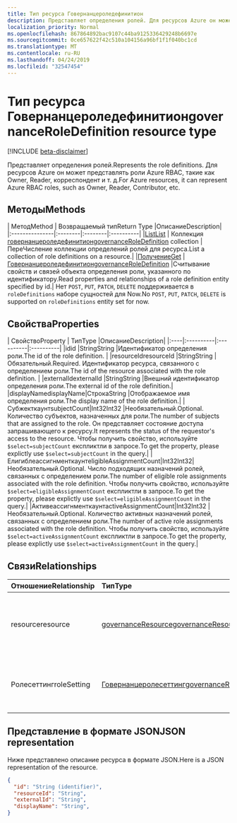 ```yaml
---
title: Тип ресурса Говернанцероледефинитион
description: Представляет определения ролей. Для ресурсов Azure он может представлять роли Azure RBAC, такие как Owner, Reader, корреспондент и т. д.
localization_priority: Normal
ms.openlocfilehash: 867864892bac9107c44ba9125336429248b6697e
ms.sourcegitcommit: 0ce657622f42c510a104156a96bf1f1f040bc1cd
ms.translationtype: MT
ms.contentlocale: ru-RU
ms.lasthandoff: 04/24/2019
ms.locfileid: "32547454"
---
```

# <a name="governanceroledefinition-resource-type"></a><span data-ttu-id="2c7dc-104">Тип ресурса Говернанцероледефинитион</span><span class="sxs-lookup"><span data-stu-id="2c7dc-104">governanceRoleDefinition resource type</span></span>

[!INCLUDE [beta-disclaimer](../../includes/beta-disclaimer.md)]


<span data-ttu-id="2c7dc-105">Представляет определения ролей.</span><span class="sxs-lookup"><span data-stu-id="2c7dc-105">Represents the role definitions.</span></span> <span data-ttu-id="2c7dc-106">Для ресурсов Azure он может представлять роли Azure RBAC, такие как Owner, Reader, корреспондент и т. д.</span><span class="sxs-lookup"><span data-stu-id="2c7dc-106">For Azure resources, it can represent Azure RBAC roles, such as Owner, Reader, Contributor, etc.</span></span>


## <a name="methods"></a><span data-ttu-id="2c7dc-107">Методы</span><span class="sxs-lookup"><span data-stu-id="2c7dc-107">Methods</span></span>

| <span data-ttu-id="2c7dc-108">Метод</span><span class="sxs-lookup"><span data-stu-id="2c7dc-108">Method</span></span>          | <span data-ttu-id="2c7dc-109">Возвращаемый тип</span><span class="sxs-lookup"><span data-stu-id="2c7dc-109">Return Type</span></span> |<span data-ttu-id="2c7dc-110">Описание</span><span class="sxs-lookup"><span data-stu-id="2c7dc-110">Description</span></span>|
|:---------------|:--------|:--------|:----------|
|[<span data-ttu-id="2c7dc-111">List</span><span class="sxs-lookup"><span data-stu-id="2c7dc-111">List</span></span>](../api/governanceroledefinition-list.md) | <span data-ttu-id="2c7dc-112">Коллекция [говернанцероледефинитион](../resources/governanceroledefinition.md)</span><span class="sxs-lookup"><span data-stu-id="2c7dc-112">[governanceRoleDefinition](../resources/governanceroledefinition.md) collection</span></span> |<span data-ttu-id="2c7dc-113">ПереЧисление коллекции определений ролей для ресурса.</span><span class="sxs-lookup"><span data-stu-id="2c7dc-113">List a collection of role definitions on a resource.</span></span>|
|[<span data-ttu-id="2c7dc-114">Получение</span><span class="sxs-lookup"><span data-stu-id="2c7dc-114">Get</span></span>](../api/governanceroledefinition-get.md) | [<span data-ttu-id="2c7dc-115">Говернанцероледефинитион</span><span class="sxs-lookup"><span data-stu-id="2c7dc-115">governanceRoleDefinition</span></span>](../resources/governanceroledefinition.md) |<span data-ttu-id="2c7dc-116">Считывание свойств и связей объекта определения роли, указанного по идентификатору.</span><span class="sxs-lookup"><span data-stu-id="2c7dc-116">Read properties and relationships of a role definition entity specified by id.</span></span>|
<span data-ttu-id="2c7dc-117">Нет `POST`, `PUT`, `PATCH`, `DELETE` поддерживается в `roleDefinitions` наборе сущностей для Now.</span><span class="sxs-lookup"><span data-stu-id="2c7dc-117">No `POST`, `PUT`, `PATCH`, `DELETE` is supported on `roleDefinitions` entity set for now.</span></span>
## <a name="properties"></a><span data-ttu-id="2c7dc-118">Свойства</span><span class="sxs-lookup"><span data-stu-id="2c7dc-118">Properties</span></span>
| <span data-ttu-id="2c7dc-119">Свойство</span><span class="sxs-lookup"><span data-stu-id="2c7dc-119">Property</span></span>  | <span data-ttu-id="2c7dc-120">Тип</span><span class="sxs-lookup"><span data-stu-id="2c7dc-120">Type</span></span>      |<span data-ttu-id="2c7dc-121">Описание</span><span class="sxs-lookup"><span data-stu-id="2c7dc-121">Description</span></span>|
|:----|:----------|:----------|:----------|
|<span data-ttu-id="2c7dc-122">id</span><span class="sxs-lookup"><span data-stu-id="2c7dc-122">id</span></span>         |<span data-ttu-id="2c7dc-123">String</span><span class="sxs-lookup"><span data-stu-id="2c7dc-123">String</span></span>     |<span data-ttu-id="2c7dc-124">Идентификатор определения роли.</span><span class="sxs-lookup"><span data-stu-id="2c7dc-124">The id of the role definition.</span></span> |
|<span data-ttu-id="2c7dc-125">resourceId</span><span class="sxs-lookup"><span data-stu-id="2c7dc-125">resourceId</span></span> |<span data-ttu-id="2c7dc-126">String</span><span class="sxs-lookup"><span data-stu-id="2c7dc-126">String</span></span>     |<span data-ttu-id="2c7dc-127">Обязательный.</span><span class="sxs-lookup"><span data-stu-id="2c7dc-127">Required.</span></span> <span data-ttu-id="2c7dc-128">Идентификатор ресурса, связанного с определением роли.</span><span class="sxs-lookup"><span data-stu-id="2c7dc-128">The id of the resource associated with the role definition.</span></span> |
|<span data-ttu-id="2c7dc-129">externalId</span><span class="sxs-lookup"><span data-stu-id="2c7dc-129">externalId</span></span>   |<span data-ttu-id="2c7dc-130">String</span><span class="sxs-lookup"><span data-stu-id="2c7dc-130">String</span></span>     |<span data-ttu-id="2c7dc-131">Внешний идентификатор определения роли.</span><span class="sxs-lookup"><span data-stu-id="2c7dc-131">The external id of the role definition.</span></span>|
|<span data-ttu-id="2c7dc-132">displayName</span><span class="sxs-lookup"><span data-stu-id="2c7dc-132">displayName</span></span>|<span data-ttu-id="2c7dc-133">Строка</span><span class="sxs-lookup"><span data-stu-id="2c7dc-133">String</span></span>     |<span data-ttu-id="2c7dc-134">Отображаемое имя определения роли.</span><span class="sxs-lookup"><span data-stu-id="2c7dc-134">The display name of the role definition.</span></span>|
|<span data-ttu-id="2c7dc-135">Субжекткаунт</span><span class="sxs-lookup"><span data-stu-id="2c7dc-135">subjectCount</span></span>|<span data-ttu-id="2c7dc-136">Int32</span><span class="sxs-lookup"><span data-stu-id="2c7dc-136">Int32</span></span>     |<span data-ttu-id="2c7dc-137">Необязательный.</span><span class="sxs-lookup"><span data-stu-id="2c7dc-137">Optional.</span></span> <span data-ttu-id="2c7dc-138">Количество субъектов, назначенных для роли.</span><span class="sxs-lookup"><span data-stu-id="2c7dc-138">The number of subjects that are assigned to the role.</span></span> <span data-ttu-id="2c7dc-139">Он представляет состояние доступа запрашивающего к ресурсу.</span><span class="sxs-lookup"><span data-stu-id="2c7dc-139">It represents the status of the requestor's access to the resource.</span></span> <span data-ttu-id="2c7dc-140">Чтобы получить свойство, используйте `$select=subjectCount` експликтли в запросе.</span><span class="sxs-lookup"><span data-stu-id="2c7dc-140">To get the property, please explictly use `$select=subjectCount` in the query.</span></span>|
|<span data-ttu-id="2c7dc-141">Елигиблеассигнменткаунт</span><span class="sxs-lookup"><span data-stu-id="2c7dc-141">eligibleAssignmentCount</span></span>|<span data-ttu-id="2c7dc-142">Int32</span><span class="sxs-lookup"><span data-stu-id="2c7dc-142">Int32</span></span>|<span data-ttu-id="2c7dc-143">Необязательный.</span><span class="sxs-lookup"><span data-stu-id="2c7dc-143">Optional.</span></span> <span data-ttu-id="2c7dc-144">Число подходящих назначений ролей, связанных с определением роли.</span><span class="sxs-lookup"><span data-stu-id="2c7dc-144">The number of eligible role assignments associated with the role definition.</span></span> <span data-ttu-id="2c7dc-145">Чтобы получить свойство, используйте `$select=eligibleAssignmentCount` експликтли в запросе.</span><span class="sxs-lookup"><span data-stu-id="2c7dc-145">To get the property, please explictly use `$select=eligibleAssignmentCount` in the query.</span></span>|
|<span data-ttu-id="2c7dc-146">Активеассигнменткаунт</span><span class="sxs-lookup"><span data-stu-id="2c7dc-146">activeAssignmentCount</span></span>|<span data-ttu-id="2c7dc-147">Int32</span><span class="sxs-lookup"><span data-stu-id="2c7dc-147">Int32</span></span>    |<span data-ttu-id="2c7dc-148">Необязательный.</span><span class="sxs-lookup"><span data-stu-id="2c7dc-148">Optional.</span></span> <span data-ttu-id="2c7dc-149">Количество активных назначений ролей, связанных с определением роли.</span><span class="sxs-lookup"><span data-stu-id="2c7dc-149">The number of active role assignments associated with the role definition.</span></span>  <span data-ttu-id="2c7dc-150">Чтобы получить свойство, используйте `$select=activeAssignmentCount` експликтли в запросе.</span><span class="sxs-lookup"><span data-stu-id="2c7dc-150">To get the property, please explictly use `$select=activeAssignmentCount` in the query.</span></span>|


## <a name="relationships"></a><span data-ttu-id="2c7dc-151">Связи</span><span class="sxs-lookup"><span data-stu-id="2c7dc-151">Relationships</span></span>
| <span data-ttu-id="2c7dc-152">Отношение</span><span class="sxs-lookup"><span data-stu-id="2c7dc-152">Relationship</span></span> | <span data-ttu-id="2c7dc-153">Тип</span><span class="sxs-lookup"><span data-stu-id="2c7dc-153">Type</span></span>   |<span data-ttu-id="2c7dc-154">Описание</span><span class="sxs-lookup"><span data-stu-id="2c7dc-154">Description</span></span>|
|:---------------|:--------|:----------|
|<span data-ttu-id="2c7dc-155">resource</span><span class="sxs-lookup"><span data-stu-id="2c7dc-155">resource</span></span>|[<span data-ttu-id="2c7dc-156">governanceResource</span><span class="sxs-lookup"><span data-stu-id="2c7dc-156">governanceResource</span></span>](../resources/governanceresource.md)|<span data-ttu-id="2c7dc-157">Только для чтения.</span><span class="sxs-lookup"><span data-stu-id="2c7dc-157">Read-only.</span></span> <span data-ttu-id="2c7dc-158">Связанный ресурс для определения роли.</span><span class="sxs-lookup"><span data-stu-id="2c7dc-158">The associated resource for the role definition.</span></span>|
|<span data-ttu-id="2c7dc-159">Ролесеттинг</span><span class="sxs-lookup"><span data-stu-id="2c7dc-159">roleSetting</span></span>|[<span data-ttu-id="2c7dc-160">Говернанцеролесеттинг</span><span class="sxs-lookup"><span data-stu-id="2c7dc-160">governanceRoleSetting</span></span>](../resources/governancerolesetting.md)|<span data-ttu-id="2c7dc-161">Связанный параметр роли для определения роли.</span><span class="sxs-lookup"><span data-stu-id="2c7dc-161">The associated role setting for the role definition.</span></span>|

## <a name="json-representation"></a><span data-ttu-id="2c7dc-162">Представление в формате JSON</span><span class="sxs-lookup"><span data-stu-id="2c7dc-162">JSON representation</span></span>

<span data-ttu-id="2c7dc-163">Ниже представлено описание ресурса в формате JSON.</span><span class="sxs-lookup"><span data-stu-id="2c7dc-163">Here is a JSON representation of the resource.</span></span>

<!-- {
  "blockType": "resource",
  "optionalProperties": [

  ],
  "@odata.type": "microsoft.graph.governanceRoleDefinition"
}-->

```json
{
  "id": "String (identifier)",
  "resourceId": "String",
  "externalId": "String",
  "displayName": "String",
}

```

<!-- uuid: 8fcb5dbc-d5aa-4681-8e31-b001d5168d79
2015-10-25 14:57:30 UTC -->
<!--
{
  "type": "#page.annotation",
  "description": "governanceRoleDefinition",
  "keywords": "",
  "section": "documentation",
  "tocPath": "",
  "suppressions": [
    "Error: /api-reference/beta/resources/governanceroledefinition.md:\r\n      Exception processing links.\r\n    System.ArgumentException: Link Definition was null. Link text: !INCLUDE [beta-disclaimer](../../includes/beta-disclaimer.md)\r\n      at ApiDoctor.Validation.DocFile.get_LinkDestinations()\r\n      at ApiDoctor.Validation.DocSet.ValidateLinks(Boolean includeWarnings, String[] relativePathForFiles, IssueLogger issues, Boolean requireFilenameCaseMatch, Boolean printOrphanedFiles)"
  ]
}
-->
